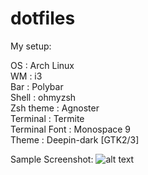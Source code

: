 # dotfiles
My setup:   

OS : Arch Linux   
WM : i3   
Bar : Polybar   
Shell : ohmyzsh   
Zsh theme : Agnoster   
Terminal : Termite   
Terminal Font : Monospace 9   
Theme : Deepin-dark [GTK2/3]   

Sample Screenshot:
![alt text](https://github.com/pavansrinivasmamidala/dotfiles/blob/master/temp.png)

